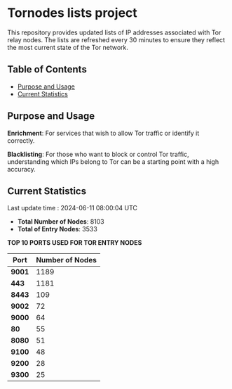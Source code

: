 # Tornodes lists project

This repository provides updated lists of IP addresses associated with Tor relay nodes. The lists are refreshed every 30 minutes to ensure they reflect the most current state of the Tor network.

## Table of Contents

- [Purpose and Usage](#purpose-and-usage)
- [Current Statistics](#current-statistics)


## Purpose and Usage

**Enrichment**: For services that wish to allow Tor traffic or identify it correctly.

**Blacklisting**: For those who want to block or control Tor traffic, understanding which IPs belong to Tor can be a starting point with a high accuracy.

## Current Statistics

Last update time : 2024-06-11 08:00:04 UTC

- **Total Number of Nodes**: 8103
- **Total of Entry Nodes**: 3533

**TOP 10 PORTS USED FOR TOR ENTRY NODES**

| **Port** | **Number of Nodes** |
|------|-----------------|
| **9001**   | 1189  |
| **443**   | 1181  |
| **8443**   | 109  |
| **9002**   | 72  |
| **9000**   | 64  |
| **80**   | 55  |
| **8080**   | 51  |
| **9100**   | 48  |
| **9200**   | 28  |
| **9300**   | 25  |

